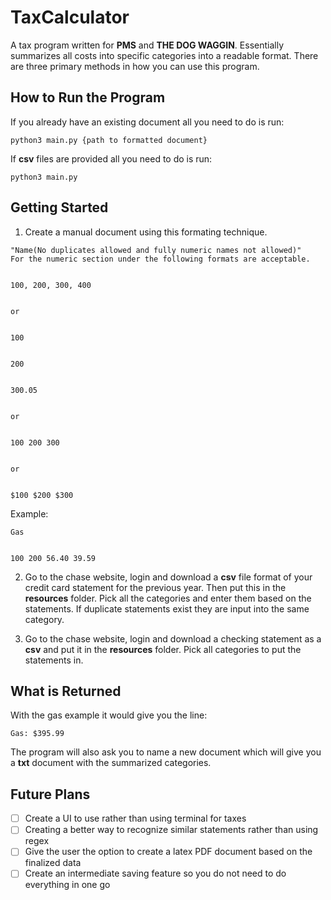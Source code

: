 # TaxCalculator
A tax program written for **PMS** and **THE DOG WAGGIN**. Essentially summarizes all costs into specific categories into a readable format. There are three primary methods in how you can use this program. 
## How to Run the Program
If you already have an existing document all you need to do is run:
```
python3 main.py {path to formatted document}
```
If **csv** files are provided all you need to do is run:
```
python3 main.py
```
## Getting Started
1. Create a manual document using this formating technique. 
```
"Name(No duplicates allowed and fully numeric names not allowed)"
For the numeric section under the following formats are acceptable. 


100, 200, 300, 400


or 


100


200


300.05


or


100 200 300


or 


$100 $200 $300
```

Example:

```
Gas


100 200 56.40 39.59
```
2. Go to the chase website, login and download a **csv** file format of your credit card statement for the previous year. Then put this in the **resources** folder. Pick all the categories and enter them based on the statements. If duplicate statements exist they are input into the same category. 

3. Go to the chase website, login and download a checking statement as a **csv** and put it in the **resources** folder. Pick all categories to put the statements in. 
## What is Returned
With the gas example it would give you the line:
```
Gas: $395.99
```
The program will also ask you to name a new document which will give you a **txt** document with the summarized categories. 

## Future Plans
- [ ] Create a UI to use rather than using terminal for taxes
- [ ] Creating a better way to recognize similar statements rather than using regex
- [ ] Give the user the option to create a latex PDF document based on the finalized data
- [ ] Create an intermediate saving feature so you do not need to do everything in one go 
